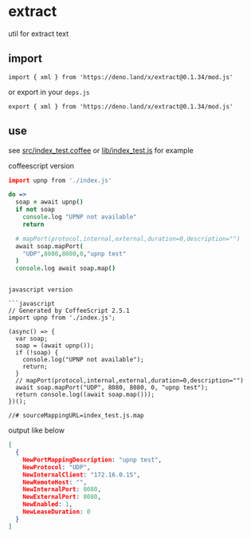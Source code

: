 <!-- 本文件由 ./readme.make.md 自动生成，请不要直接修改此文件 -->

# extract

util for extract text

## import

```
import { xml } from 'https://deno.land/x/extract@0.1.34/mod.js'
```

or export in your `deps.js`

```
export { xml } from 'https://deno.land/x/extract@0.1.34/mod.js'
```

## use

see [src/index_test.coffee](./src/index_test.coffee) or [lib/index_test.js](./lib/index_test.js)  for example

coffeescript version

```coffee
import upnp from './index.js'

do =>
  soap = await upnp()
  if not soap
    console.log "UPNP not available"
    return

  # mapPort(protocol,internal,external,duration=0,description="")
  await soap.mapPort(
    "UDP",8080,8080,0,"upnp test"
  )
  console.log await soap.map()

```

```

javascript version

```javascript
// Generated by CoffeeScript 2.5.1
import upnp from './index.js';

(async() => {
  var soap;
  soap = (await upnp());
  if (!soap) {
    console.log("UPNP not available");
    return;
  }
  // mapPort(protocol,internal,external,duration=0,description="")
  await soap.mapPort("UDP", 8080, 8080, 0, "upnp test");
  return console.log((await soap.map()));
})();

//# sourceMappingURL=index_test.js.map

```

output like below

```json
[
  {
    NewPortMappingDescription: "upnp test",
    NewProtocol: "UDP",
    NewInternalClient: "172.16.0.15",
    NewRemoteHost: "",
    NewInternalPort: 8080,
    NewExternalPort: 8080,
    NewEnabled: 1,
    NewLeaseDuration: 0
  }
]
```
